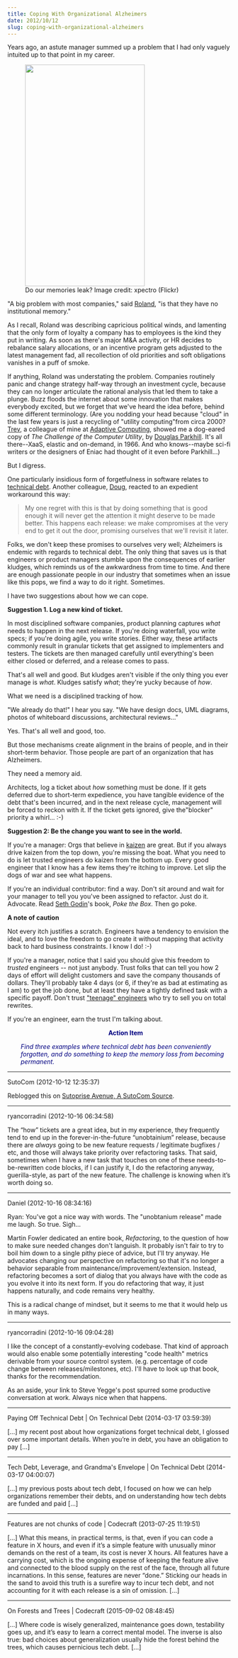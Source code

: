 ```yaml
---
title: Coping With Organizational Alzheimers
date: 2012/10/12
slug: coping-with-organizational-alzheimers
---
```


Years ago, an astute manager summed up a problem that I had only vaguely intuited up to that point in my career.

<figure><img title="memory" alt="" src="http://farm4.staticflickr.com/3106/2819335335_185586a19c.jpg" height="500" width="270" /><figcaption>Do our memories leak? Image credit: xpectro (Flickr)</figcaption></figure>

"A big problem with most companies," said <a title="Roland Whatcott: Manage momentum." href="roland-whatcott-manage-momentum.md" target="_blank">Roland</a>, "is that they have no institutional memory."

As I recall, Roland was describing capricious political winds, and lamenting that the only form of loyalty a company has to employees is the kind they put in writing. As soon as there's major M&A activity, or HR decides to rebalance salary allocations, or an incentive program gets adjusted to the latest management fad, all recollection of old priorities and soft obligations vanishes in a puff of smoke.

If anything, Roland was understating the problem. Companies routinely panic and change strategy half-way through an investment cycle, because they can no longer articulate the rational analysis that led them to take a plunge. Buzz floods the internet about some innovation that makes everybody excited, but we forget that we've heard the idea before, behind some different terminology. (Are you nodding your head because "cloud" in the last few years is just a recycling of "utility computing"from circa 2000? <a href="https://twitter.com/trev_harmon" target="_blank">Trev</a>, a colleague of mine at <a href="https://twitter.com/AdaptiveMoab" target="_blank">Adaptive Computing</a>, showed me a dog-eared copy of <em>The Challenge of the Computer Utility</em>, by <a class="zem_slink" title="Douglas Parkhill" href="http://en.wikipedia.org/wiki/Douglas_Parkhill" target="_blank" rel="wikipedia">Douglas Parkhill</a>. It's all there--XaaS, elastic and on-demand, in 1966. And who knows--maybe sci-fi writers or the designers of Eniac had thought of it even before Parkhill...)

But I digress.

One particularly insidious form of forgetfulness in software relates to <a class="zem_slink" title="technical debt" href="http://martinfowler.com/bliki/TechnicalDebt.html" target="_blank" rel="homepage">technical debt</a>. Another colleague, <a href="http://www.linkedin.com/profile/view?id=5417094&locale=en_US" target="_blank">Doug</a>, reacted to an expedient workaround this way:
<blockquote>My one regret with this is that by doing something that is good enough it will never get the attention it might deserve to be made better. This happens each release: we make compromises at the very end to get it out the door, promising ourselves that we'll revisit it later.</blockquote>
Folks, we don't keep these promises to ourselves very well; Alzheimers is endemic with regards to technical debt. The only thing that saves us is that <!--more-->engineers or product managers stumble upon the consequences of earlier kludges, which reminds us of the awkwardness from time to time. And there are enough passionate people in our industry that sometimes when an issue like this pops, we find a way to do it right. Sometimes.

I have two suggestions about how we can cope.

<strong>Suggestion 1. Log a new kind of ticket.</strong>

In most disciplined software companies, product planning captures <em>what</em> needs to happen in the next release. If you're doing waterfall, you write specs; if you're doing agile, you write stories. Either way, these artifacts commonly result in granular tickets that get assigned to implementers and testers. The tickets are then managed carefully until everything's been either closed or deferred, and a release comes to pass.

That's all well and good. But kludges aren't visible if the only thing you ever manage is <em>what</em>. Kludges satisfy <em>what</em>; they're yucky because of <em>how</em>.

What we need is a disciplined tracking of how.

"We already do that!" I hear you say. "We have design docs, UML diagrams, photos of whiteboard discussions, architectural reviews..."

Yes. That's all well and good, too.

But those mechanisms create alignment in the brains of people, and in their short-term behavior. Those people are part of an organization that has Alzheimers.

They need a memory aid.

Architects, log a ticket about <em>how</em> something must be done. If it gets deferred due to short-term expedience, you have tangible evidence of the debt that's been incurred, and in the next release cycle, management will be forced to reckon with it. If the ticket gets ignored, give the"blocker" priority a whirl... :-)

<strong>Suggestion 2: Be the change you want to see in the world.</strong>

If you're a manager: Orgs that believe in <a href="http://en.wikipedia.org/wiki/Kaizen" target="_blank">kaizen</a> are great. But if you always drive kaizen from the top down, you're missing the boat. What you need to do is let trusted engineers do kaizen from the bottom up. Every good engineer that I know has a few items they're itching to improve. Let slip the dogs of war and see what happens.

If you're an individual contributor: find a way. Don't sit around and wait for your manager to tell you you've been assigned to refactor. Just do it. Advocate. Read <a href="http://www.sethgodin.com" target="_blank">Seth Godin</a>'s book, <em>Poke the Box</em>. Then go poke.

<strong>A note of caution</strong>

Not every itch justifies a scratch. Engineers have a tendency to envision the ideal, and to love the freedom to go create it without mapping that activity back to hard business constraints. I know I do! :-)

If you're a manager, notice that I said you should give this freedom to <em>trusted</em> engineers -- not just anybody. Trust folks that can tell you how 2 days of effort will delight customers and save the company thousands of dollars. They'll probably take 4 days (or 6, if they're as bad at estimating as I am) to get the job done, but at least they have a tightly defined task with a specific payoff. Don't trust <a href="http://steve-yegge.blogspot.com/2008/02/portrait-of-n00b.html" target="_blank">"teenage" engineers</a> who try to sell you on total rewrites.

If you're an engineer, earn the trust I'm talking about.
<p style="padding-left:30px;text-align:center;"><span style="color:#000080;"><strong>Action Item</strong></span></p>
<p style="padding-left:30px;"><em><span style="color:#000080;">Find three examples where technical debt has been conveniently forgotten, and do something to keep the memory loss from becoming permanent.</span></em></p>

---

SutoCom (2012-10-12 12:35:37)

Reblogged this on <a href="2284.md" rel="nofollow">Sutoprise Avenue, A SutoCom Source</a>.

---

ryancorradini (2012-10-16 06:34:58)

The “how” tickets are a great idea, but in my experience, they frequently tend to end up in the forever-in-the-future “unobtainium” release, because there are *always* going to be new feature requests / legitimate bugfixes / etc, and those will always take priority over refactoring tasks. That said, sometimes when I have a new task that touches on one of these needs-to-be-rewritten code blocks, if I can justify it, I do the refactoring anyway, guerilla-style, as part of the new feature. The challenge is knowing when it’s worth doing so.

---

Daniel (2012-10-16 08:34:16)

Ryan: You've got a nice way with words. The "unobtanium release" made me laugh. So true. Sigh...

Martin Fowler dedicated an entire book, <em>Refactoring</em>, to the question of how to make sure needed changes don't languish. It probably isn't fair to try to boil him down to a single pithy piece of advice, but I'll try anyway. He advocates changing our perspective on refactoring so that it's no longer a behavior separable from maintenance/improvement/extension. Instead, refactoring becomes a sort of dialog that you always have with the code as you evolve it into its next form. If you do refactoring that way, it just happens naturally, and code remains very healthy.

This is a radical change of mindset, but it seems to me that it would help us in many ways.

---

ryancorradini (2012-10-16 09:04:28)

I like the concept of a constantly-evolving codebase. That kind of approach would also enable some potentially interesting "code health" metrics derivable from your source control system. (e.g. percentage of code change between releases/milestones, etc). I'll have to look up that book, thanks for the recommendation.

As an aside, your link to Steve Yegge's post spurred some productive conversation at work. Always nice when that happens.

---

Paying Off Technical Debt | On Technical Debt (2014-03-17 03:59:39)

[…] my recent post about how organizations forget technical debt, I glossed over some important details. When you’re in debt, you have an obligation to pay […]

---

Tech Debt, Leverage, and Grandma's Envelope | On Technical Debt (2014-03-17 04:00:07)

[…] my previous posts about tech debt, I focused on how we can help organizations remember their debts, and on understanding how tech debts are funded and paid […]

---

Features are not chunks of code | Codecraft (2013-07-25 11:19:51)

[…] What this means, in practical terms, is that, even if you can code a feature in X hours, and even if it’s a simple feature with unusually minor demands on the rest of a team, its cost is never X hours. All features have a carrying cost, which is the ongoing expense of keeping the feature alive and connected to the blood supply on the rest of the face, through all future incarnations. In this sense, features are never “done.” Sticking our heads in the sand to avoid this truth is a surefire way to incur tech debt, and not accounting for it with each release is a sin of omission. […]

---

On Forests and Trees | Codecraft (2015-09-02 08:48:45)

[…] Where code is wisely generalized, maintenance goes down, testability goes up, and it’s easy to learn a correct mental model. The inverse is also true: bad choices about generalization usually hide the forest behind the trees, which causes pernicious tech debt. […]